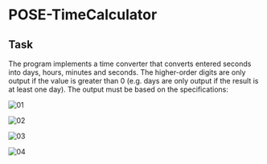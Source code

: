 # POSE-TimeCalculator

## Task 

The program implements a time converter that converts entered seconds into
days, hours, minutes and seconds. The higher-order digits are only output if
the value is greater than 0 (e.g. days are only output if the result is at
least one day).
The output must be based on the specifications:

![01](https://github.com/DBsMOJO/POSE-TimeCalculator/assets/146219878/6dc6c5c3-d59b-4f32-b40d-deef9729721a)

![02](https://github.com/DBsMOJO/POSE-TimeCalculator/assets/146219878/c33d73e8-e5ee-41b8-80bd-34bc18105ac8)

![03](https://github.com/DBsMOJO/POSE-TimeCalculator/assets/146219878/25bb5379-cab9-4e9b-b633-0db741289db6)

![04](https://github.com/DBsMOJO/POSE-TimeCalculator/assets/146219878/01ed3373-15d3-4a78-b20e-0d30e6019d05)




